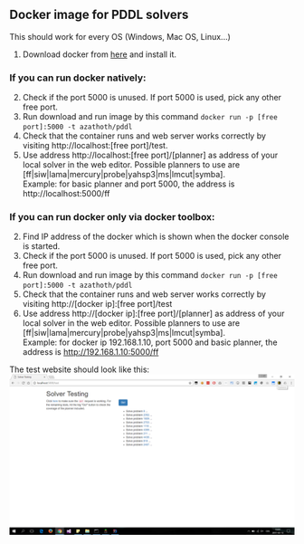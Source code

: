 ## Docker image for PDDL solvers

This should work for every OS (Windows, Mac OS, Linux...)  
1. Download docker from [here](https://www.docker.com/community-edition#/download) and install it.  

### If you can run docker natively:
2. Check if the port 5000 is unused. If port 5000 is used, pick any other free port.  
3. Run download and run image by this command `docker run -p [free port]:5000 -t azathoth/pddl`  
4. Check that the container runs and web server works correctly by visiting http://localhost:[free port]/test.  
5. Use address http://localhost:[free port]/[planner] as address of your local solver in the web editor.
Possible planners to use are [ff|siw|lama|mercury|probe|yahsp3|ms|lmcut|symba].  
Example: for basic planner and port 5000, the address is http://localhost:5000/ff

### If you can run docker only via docker toolbox:
2. Find IP address of the docker which is shown when the docker console is started.
3. Check if the port 5000 is unused. If port 5000 is used, pick any other free port.  
4. Run download and run image by this command `docker run -p [free port]:5000 -t azathoth/pddl`  
5. Check that the container runs and web server works correctly by visiting http://[docker ip]:[free port]/test  
6. Use address http://[docker ip]:[free port]/[planner] as address of your local solver in the web editor.
Possible planners to use are [ff|siw|lama|mercury|probe|yahsp3|ms|lmcut|symba].  
Example: for docker ip 192.168.1.10, port 5000 and basic planner, the address is http://192.168.1.10:5000/ff

The test website should look like this:
![running server](https://raw.githubusercontent.com/racinmat/pddl-docker/master/test.png)